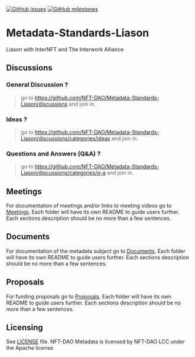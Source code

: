 [![GitHub issues](https://img.shields.io/github/issues/NFT-DAO/Metadata-Standards-Liason?style=flat-square)](https://github.com/NFT-DAO/Metadata-Standards-Liason/issues)
[![GitHub milestones](https://img.shields.io/github/milestones/open/NFT-DAO/Metadata-Standards-Liason?style=flat-square)](https://github.com/NFT-DAO/Metadata-Standards-Liason/milestones)

# Metadata-Standards-Liason
Liason with InterNFT and The Interwork Alliance 


## Discussions

### General Discussion ?
> go to https://github.com/NFT-DAO/Metadata-Standards-Liason/discussions and join in.
### Ideas ?
> go to https://github.com/NFT-DAO/Metadata-Standards-Liason/discussions/categories/ideas and join in.
### Questions and Answers (Q&A) ?
> go to https://github.com/NFT-DAO/Metadata-Standards-Liason/discussions/categories/q-a and join in.

## Meetings

For documentation of meetings and/or links to meeting videos go to [Meetings](/Meetings). Each folder will have its own README to guide users further. Each sections description should be no more than a few sentences.

## Documents

For documentation of the metadata subject go to [Documents](/Documents/). Each folder will have its own README to guide users further. Each sections description should be no more than a few sentences.

## Proposals

For funding proposals go to [Proposals](Development/). Each folder will have its own README to guide users further. Each sections description should be no more than a few sentences.

## Licensing

See [LICENSE](LICENSE.txt) file. NFT-DAO Metadata is licensed by NFT-DAO LCC under the Apache license. 

